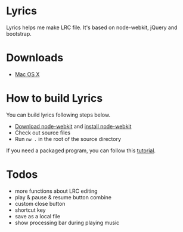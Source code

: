 Lyrics
======

Lyrics helps me make LRC file. It's based on node-webkit, jQuery and bootstrap.

Downloads
===

* [Mac OS X](https://dl.dropboxusercontent.com/u/41466757/Lyrics.dmg)

How to build Lyrics
===

You can build lyrics following steps below.

* [Download node-webkit](https://github.com/rogerwang/node-webkit#downloads) and [install node-webkit](https://github.com/rogerwang/node-webkit/wiki/How-to-run-apps#mac-os-x)
* Check out source files
* Run `nw .` in the root of the source directory

If you need a packaged program, you can follow this [tutorial](https://github.com/rogerwang/node-webkit/wiki/How-to-package-and-distribute-your-apps).

Todos
===

* more functions about LRC editing
* play & pause & resume button combine
* custom close button
* shortcut key
* save as a local file
* show processing bar during playing music
